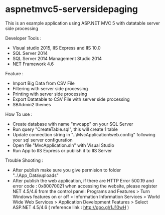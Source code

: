 # aspnetmvc5-serversidepaging

This is an example application using ASP.NET MVC 5 with datatable server side processing


Developer Tools : 
- Visual studio 2015, IIS Express and IIS 10.0
- SQL Server 2014
- SQL Server 2014 Management Studio 2014
- NET Framework 4.6

Feature :
- Import Big Data from CSV File
- Filtering with server side processing
- Printing with server side processing 
- Export Datatable to CSV File with server side processing
- SBAdmin2 themes

How To use :
- Create database with name "mvcapp" on your SQL Server
- Run query "CreateTable.sql", this will create 1 table
- Update connection string in "..\MvcApplication\web.config" following your sql server configuration
- Open file "MvcApplication.sln" with Visual Studio
- Run App to IIS Express or publish it to IIS Server

Trouble Shooting :
- After publish make sure you give permision to folder "..\App_Data\uploads"
- After publish the web application, if there are HTTP Error 500.19 and error code : 0x80070021 when accessing the website, please register NET 4.5/4.6 from the control panel: 
  Programs and Features > Turn Windows features on or off > Information Information Services > World Wide Web Services > Application Development Features > Select ASP.NET 4.5/4.6
  ( reference link : http://goo.gl/1J10wH )


